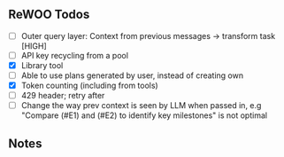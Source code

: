 ## ReWOO Todos

- [ ] Outer query layer: Context from previous messages -> transform task [HIGH]
- [ ] API key recycling from a pool
- [x] Library tool
- [ ] Able to use plans generated by user, instead of creating own
- [x] Token counting (including from tools)
- [ ] 429 header; retry after
- [ ] Change the way prev context is seen by LLM when passed in, e.g "Compare (#E1) and (#E2) to identify key milestones" is not optimal

## Notes
